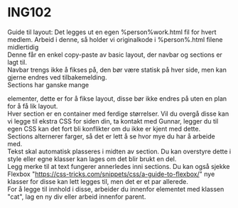 # ING102

Guide til layout:
Det legges ut en egen %person%work.html fil for hvert medlem. Arbeid i denne, så holder vi originalkode i %person%.html filene midlertidig <br>
Denne får en enkel copy-paste av basic layout, der navbar og sections er lagt til. <br>
Navbar trengs ikke å fikses på, den bør være statisk på hver side, men kan gjerne endres ved tilbakemelding. <br>
Sections har ganske mange <div> elementer, dette er for å fikse layout, disse bør ikke endres på uten en plan for å få lik layout. <br>
Hver section er en container med ferdige størrelser. Vil du overgå disse kan vi legge til ekstra CSS for siden din, ta kontakt med Gunnar, legger du til egen CSS kan det fort bli konflikter om du ikke er kjent med dette. <br>
Sections alternerer farger, så det er lett å se hvor mye du har å arbeide med. <br>
Tekst skal automatisk plasseres i midten av section. Du kan overstyre dette i style eller egne klasser kan lages om det blir brukt en del. <br>
Legg merke til at text fungerer annerledes inni sections.
Du kan også sjekke Flexbox "https://css-tricks.com/snippets/css/a-guide-to-flexbox/" nye klasser for disse kan lett legges til, men det er et par allerede. <br>
For å legge til innhold i disse, arbeider du innenfor elementet med klassen "cat", lag en ny div eller arbeid innenfor parent. <br>

